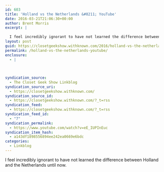 ```yaml
---
id: 603
title: 'Holland vs the Netherlands &#8211; YouTube'
date: 2016-03-21T21:06:30+00:00
author: Brent Morris
excerpt: |
  
  I feel incredibly ignorant to have not learned the difference between Holland and the Netherlands until now.
layout: post
guid: https://closetgeekshow.withknown.com/2016/holland-vs-the-netherlands---youtube
permalink: /holland-vs-the-netherlands-youtube/
enclosure:
  - |
    
    
    
syndication_source:
  - The Closet Geek Show Linkblog
syndication_source_uri:
  - https://closetgeekshow.withknown.com/
syndication_source_id:
  - https://closetgeekshow.withknown.com/?_t=rss
syndication_feed:
  - https://closetgeekshow.withknown.com/?_t=rss
syndication_feed_id:
  - "7"
syndication_permalink:
  - https://www.youtube.com/watch?v=eE_IUPInEuc
syndication_item_hash:
  - a143df1898556894ee242ea0669e6bdc
categories:
  - Linkblog
---
```

<div class="known-bookmark">
  <p>
    I feel incredibly ignorant to have not learned the difference between Holland and the Netherlands until now.
  </p>
</div>

<div>
</div>